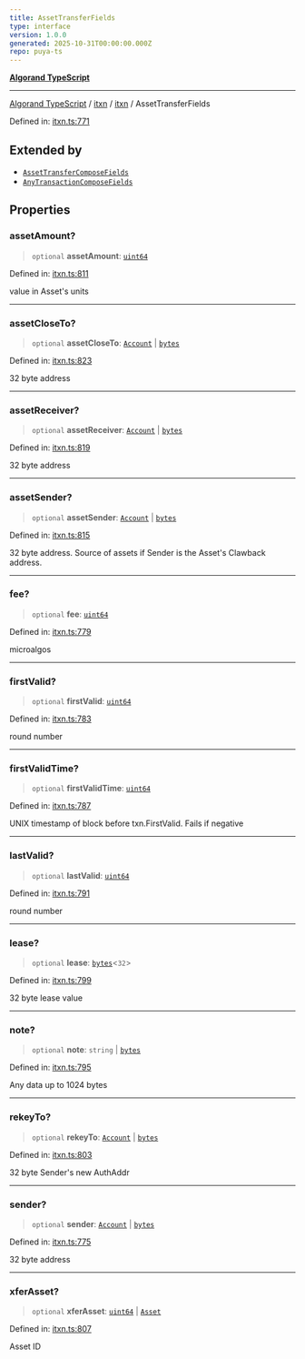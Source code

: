 ```yaml
---
title: AssetTransferFields
type: interface
version: 1.0.0
generated: 2025-10-31T00:00:00.000Z
repo: puya-ts
---
```


[**Algorand TypeScript**](/reference/algorand-typescript/api/readme/)

---

[Algorand TypeScript](docs/_md/modules) / [itxn](docs/_md/itxn/README) / [itxn](/reference/algorand-typescript/api/itxn/namespaces/itxn/readme/) / AssetTransferFields

Defined in: [itxn.ts:771](https://github.com/algorandfoundation/puya-ts/blob/main/packages/algo-ts/src/itxn.ts#L771)

## Extended by

- [`AssetTransferComposeFields`](/reference/algorand-typescript/api/index/interfaces/assettransfercomposefields/)
- [`AnyTransactionComposeFields`](/reference/algorand-typescript/api/index/interfaces/anytransactioncomposefields/)

## Properties

### assetAmount?

> `optional` **assetAmount**: [`uint64`](/reference/algorand-typescript/api/index/type-aliases/uint64/)

Defined in: [itxn.ts:811](https://github.com/algorandfoundation/puya-ts/blob/main/packages/algo-ts/src/itxn.ts#L811)

value in Asset's units

---

### assetCloseTo?

> `optional` **assetCloseTo**: [`Account`](/reference/algorand-typescript/api/index/type-aliases/account/) \| [`bytes`](/reference/algorand-typescript/api/index/type-aliases/bytes/)

Defined in: [itxn.ts:823](https://github.com/algorandfoundation/puya-ts/blob/main/packages/algo-ts/src/itxn.ts#L823)

32 byte address

---

### assetReceiver?

> `optional` **assetReceiver**: [`Account`](/reference/algorand-typescript/api/index/type-aliases/account/) \| [`bytes`](/reference/algorand-typescript/api/index/type-aliases/bytes/)

Defined in: [itxn.ts:819](https://github.com/algorandfoundation/puya-ts/blob/main/packages/algo-ts/src/itxn.ts#L819)

32 byte address

---

### assetSender?

> `optional` **assetSender**: [`Account`](/reference/algorand-typescript/api/index/type-aliases/account/) \| [`bytes`](/reference/algorand-typescript/api/index/type-aliases/bytes/)

Defined in: [itxn.ts:815](https://github.com/algorandfoundation/puya-ts/blob/main/packages/algo-ts/src/itxn.ts#L815)

32 byte address. Source of assets if Sender is the Asset's Clawback address.

---

### fee?

> `optional` **fee**: [`uint64`](/reference/algorand-typescript/api/index/type-aliases/uint64/)

Defined in: [itxn.ts:779](https://github.com/algorandfoundation/puya-ts/blob/main/packages/algo-ts/src/itxn.ts#L779)

microalgos

---

### firstValid?

> `optional` **firstValid**: [`uint64`](/reference/algorand-typescript/api/index/type-aliases/uint64/)

Defined in: [itxn.ts:783](https://github.com/algorandfoundation/puya-ts/blob/main/packages/algo-ts/src/itxn.ts#L783)

round number

---

### firstValidTime?

> `optional` **firstValidTime**: [`uint64`](/reference/algorand-typescript/api/index/type-aliases/uint64/)

Defined in: [itxn.ts:787](https://github.com/algorandfoundation/puya-ts/blob/main/packages/algo-ts/src/itxn.ts#L787)

UNIX timestamp of block before txn.FirstValid. Fails if negative

---

### lastValid?

> `optional` **lastValid**: [`uint64`](/reference/algorand-typescript/api/index/type-aliases/uint64/)

Defined in: [itxn.ts:791](https://github.com/algorandfoundation/puya-ts/blob/main/packages/algo-ts/src/itxn.ts#L791)

round number

---

### lease?

> `optional` **lease**: [`bytes`](/reference/algorand-typescript/api/index/type-aliases/bytes/)\<`32`\>

Defined in: [itxn.ts:799](https://github.com/algorandfoundation/puya-ts/blob/main/packages/algo-ts/src/itxn.ts#L799)

32 byte lease value

---

### note?

> `optional` **note**: `string` \| [`bytes`](/reference/algorand-typescript/api/index/type-aliases/bytes/)

Defined in: [itxn.ts:795](https://github.com/algorandfoundation/puya-ts/blob/main/packages/algo-ts/src/itxn.ts#L795)

Any data up to 1024 bytes

---

### rekeyTo?

> `optional` **rekeyTo**: [`Account`](/reference/algorand-typescript/api/index/type-aliases/account/) \| [`bytes`](/reference/algorand-typescript/api/index/type-aliases/bytes/)

Defined in: [itxn.ts:803](https://github.com/algorandfoundation/puya-ts/blob/main/packages/algo-ts/src/itxn.ts#L803)

32 byte Sender's new AuthAddr

---

### sender?

> `optional` **sender**: [`Account`](/reference/algorand-typescript/api/index/type-aliases/account/) \| [`bytes`](/reference/algorand-typescript/api/index/type-aliases/bytes/)

Defined in: [itxn.ts:775](https://github.com/algorandfoundation/puya-ts/blob/main/packages/algo-ts/src/itxn.ts#L775)

32 byte address

---

### xferAsset?

> `optional` **xferAsset**: [`uint64`](/reference/algorand-typescript/api/index/type-aliases/uint64/) \| [`Asset`](/reference/algorand-typescript/api/index/type-aliases/asset/)

Defined in: [itxn.ts:807](https://github.com/algorandfoundation/puya-ts/blob/main/packages/algo-ts/src/itxn.ts#L807)

Asset ID
